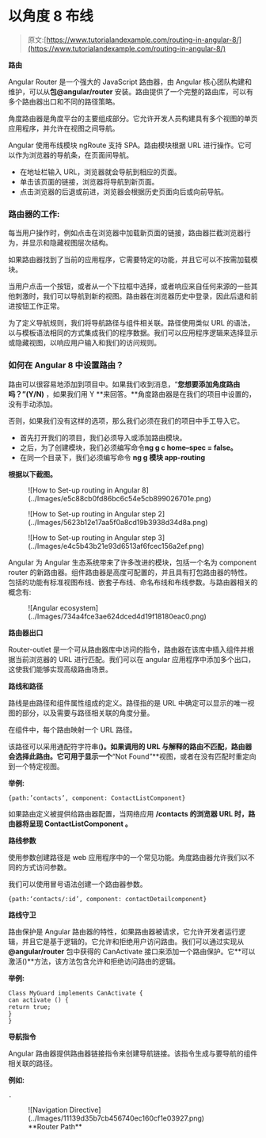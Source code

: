 # 以角度 8 布线

> 原文:[https://www.tutorialandexample.com/routing-in-angular-8/](https://www.tutorialandexample.com/routing-in-angular-8/)

**路由**

Angular Router 是一个强大的 JavaScript 路由器，由 Angular 核心团队构建和维护，可以从**包@angular/router** 安装。路由提供了一个完整的路由库，可以有多个路由器出口和不同的路径策略。

角度路由器是角度平台的主要组成部分。它允许开发人员构建具有多个视图的单页应用程序，并允许在视图之间导航。

Angular 使用布线模块 ngRoute 支持 SPA。路由模块根据 URL 进行操作。它可以作为浏览器的导航条，在页面间导航。

*   在地址栏输入 URL，浏览器就会导航到相应的页面。
*   单击该页面的链接，浏览器将导航到新页面。
*   点击浏览器的后退或前进，浏览器会根据历史页面向后或向前导航。

### 路由器的工作:

每当用户操作时，例如点击在浏览器中加载新页面的链接，路由器拦截浏览器行为，并显示和隐藏视图层次结构。

如果路由器找到了当前的应用程序，它需要特定的功能，并且它可以不按需加载模块。

当用户点击一个按钮，或者从一个下拉框中选择，或者响应来自任何来源的一些其他刺激时，我们可以导航到新的视图。路由器在浏览器历史中登录，因此后退和前进按钮工作正常。

为了定义导航规则，我们将导航路径与组件相关联。路径使用类似 URL 的语法，以与模板语法相同的方式集成我们的程序数据。我们可以应用程序逻辑来选择显示或隐藏视图，以响应用户输入和我们的访问规则。

### 如何在 Angular 8 中设置路由？

路由可以很容易地添加到项目中。如果我们收到消息，“**您想要添加角度路由吗？”(Y/N)** ，如果我们用 Y **来回答。**角度路由器是在我们的项目中设置的，没有手动添加。

否则，如果我们没有这样的选项，那么我们必须在我们的项目中手工导入它。

*   首先打开我们的项目，我们必须导入或添加路由模块。
*   之后，为了创建模块，我们必须编写命令**ng g c home–spec = false。**
*   在同一个目录下，我们必须编写命令 **ng g 模块 app-routing**

**根据以下截图。**

<figure class="aligncenter">![How to Set-up routing in Angular 8](../Images/e5c88cb0fd86bc6c54e5cb899026701e.png)</figure>

<figure class="aligncenter">![How to Set-up routing in Angular  step 2](../Images/5623b12e17aa5f0a8cd19b3938d34d8a.png)</figure>

<figure class="aligncenter">![How to Set-up routing in Angular  step 3](../Images/e4c5b43b21e93d6513af6fcec156a2ef.png)</figure>

Angular 为 Angular 生态系统带来了许多改进的模块，包括一个名为 component router 的新路由器。组件路由器是高度可配置的，并且具有打包路由器的特性。包括的功能有标准视图布线、嵌套子布线、命名布线和布线参数。与路由器相关的概念有:

<figure class="aligncenter">![Angular ecosystem](../Images/734a4fce3ae624dced4d19f18180eac0.png)</figure>

**路由器出口**

Router-outlet 是一个可从路由器库中访问的指令，路由器在该库中插入组件并根据当前浏览器的 URL 进行匹配。我们可以在 angular 应用程序中添加多个出口，这使我们能够实现高级路由场景。

**路线和路径**

路线是由路径和组件属性组成的定义。路径指的是 URL 中确定可以显示的唯一视图的部分，以及需要与路径相关联的角度分量。

在组件中，每个路由映射一个 URL 路径。

该路径可以采用通配符字符串(**)。如果调用的 URL 与解释的路由不匹配，路由器会选择此路由。它可用于显示一个**“Not Found”**视图，或者在没有匹配时重定向到一个特定视图。

**举例:**

```
{path:’contacts’, component: ContactListComponent}
```

如果路由定义被提供给路由器配置，当网络应用 **/contacts 的浏览器 URL 时，路由器将呈现 **ContactListComponent** 。**

**路线参数**

使用参数创建路径是 web 应用程序中的一个常见功能。角度路由器允许我们以不同的方式访问参数。

我们可以使用冒号语法创建一个路由器参数。

```
{path:‘contacts/:id’, component: contactDetailcomponent}
```

**路线守卫**

路由保护是 Angular 路由器的特性，如果路由器被请求，它允许开发者运行逻辑，并且它是基于逻辑的。它允许和拒绝用户访问路由。我们可以通过实现从 **@angular/router** 包中获得的 CanActivate 接口来添加一个路由保护。它**可以激活()**方法，该方法包含允许和拒绝访问路由的逻辑。

**举例:**

```
Class MyGuard implements CanActivate {
can activate () {
return true;
}
} 
```

**导航指令**

Angular 路由器提供路由器链接指令来创建导航链接。该指令生成与要导航的组件相关联的路径。

**例如:**

```
. 
```

<figure class="aligncenter">![Navigation Directive](../Images/11139d35b7cb456740ec160cf1e03927.png)

<figcaption>**Router Path**</figcaption>

</figure>